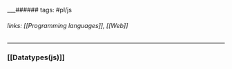 
___###### tags: #pl/js 
###### links: [[Programming languages]], [[Web]]
___




### [[Datatypes(js)]]